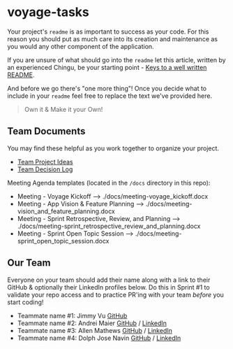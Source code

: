 # voyage-tasks

Your project's `readme` is as important to success as your code. For
this reason you should put as much care into its creation and maintenance
as you would any other component of the application.

If you are unsure of what should go into the `readme` let this article,
written by an experienced Chingu, be your starting point -
[Keys to a well written README](https://tinyurl.com/yk3wubft).

And before we go there's "one more thing"! Once you decide what to include
in your `readme` feel free to replace the text we've provided here.

> Own it & Make it your Own!

## Team Documents

You may find these helpful as you work together to organize your project.

- [Team Project Ideas](./docs/team_project_ideas.md)
- [Team Decision Log](./docs/team_decision_log.md)

Meeting Agenda templates (located in the `/docs` directory in this repo):

- Meeting - Voyage Kickoff --> ./docs/meeting-voyage_kickoff.docx
- Meeting - App Vision & Feature Planning --> ./docs/meeting-vision_and_feature_planning.docx
- Meeting - Sprint Retrospective, Review, and Planning --> ./docs/meeting-sprint_retrospective_review_and_planning.docx
- Meeting - Sprint Open Topic Session --> ./docs/meeting-sprint_open_topic_session.docx

## Our Team

Everyone on your team should add their name along with a link to their GitHub
& optionally their LinkedIn profiles below. Do this in Sprint #1 to validate
your repo access and to practice PR'ing with your team _before_ you start
coding!

- Teammate name #1: Jimmy Vu [GitHub](https://github.com/JimTK16)
- Teammate name #2: Andrei Maier [GitHub](https://github.com/andreimaier) / [LinkedIn](https://www.linkedin.com/in/andreimaier/)
- Teammate name #3: Allen Mathews [GitHub](https://github.com/allenmathews) / [LinkedIn](https://www.linkedin.com/in/allen-mathews-5ba62280/)
- Teammate name #4: Dolph Jose Navin [GitHub](https://github.com/shvinjas) / [LinkedIn](https://www.linkedin.com/in/jose-jd-445a41292/)
